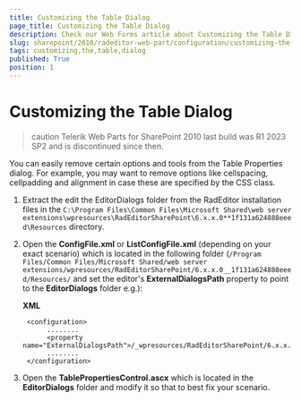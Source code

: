 ```yaml
---
title: Customizing the Table Dialog
page_title: Customizing the Table Dialog
description: Check our Web Forms article about Customizing the Table Dialog.
slug: sharepoint/2010/radeditor-web-part/configuration/customizing-the-table-dialog
tags: customizing,the,table,dialog
published: True
position: 1
---
```


# Customizing the Table Dialog

>caution Telerik Web Parts for SharePoint 2010 last build was R1 2023 SP2 and is discontinued since then.



You can easily remove certain options and tools from the Table Properties dialog. For example, you may want to remove options like cellspacing, cellpadding and alignment in case these are specified by the CSS class.

1. Extract the edit the EditorDialogs folder from the RadEditor installation files in the `C:\Program Files\Common Files\Microsoft Shared\web server extensions\wpresources\RadEditorSharePoint\6.x.x.0**1f131a624888eeed\Resources` directory.

1. Open the **ConfigFile.xml** or **ListConfigFile.xml** (depending on your exact scenario) which is located in the following folder (`/Program Files/Common Files/Microsoft Shared/web server extensions/wpresources/RadEditorSharePoint/6.x.x.0__1f131a624888eeed/Resources/` and set the editor's **ExternalDialogsPath** property to point to the **EditorDialogs** folder e.g.):

	**XML**

		<configuration>
		     ........
		     <property name="ExternalDialogsPath">/_wpresources/RadEditorSharePoint/6.x.x.0__1f131a624888eeed/Resources/EditorDialogs</property>
		     ........
		</configuration> 


1. Open the **TablePropertiesControl.ascx** which is located in the **EditorDialogs** folder and modify it so that to best fix your scenario.
